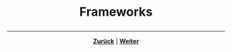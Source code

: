 # <p align="center">Frameworks</p>
<!-- Einleiitung und Kapitel-Übersicht -->

---

<p align="center"><a href="/docs/06-entwicklung/05-java/README.md"><strong>Zurück</strong></a> | <a href="/docs/06-entwicklung/06-frameworks/01-nadoo_framework/README.md"><strong>Weiter</strong></a></p>